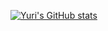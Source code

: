 [![Yuri's GitHub stats](https://github-readme-stats.vercel.app/api?username=yurifalves&show_icons=true&theme=chartreuse-dark)](https://github.com/yurifalves/github-readme-stats)
